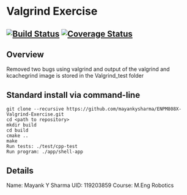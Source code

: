 # Valgrind Exercise
[![Build Status](https://travis-ci.org/dpiet/cpp-boilerplate.svg?branch=master)](https://travis-ci.org/dpiet/cpp-boilerplate)
[![Coverage Status](https://coveralls.io/repos/github/dpiet/cpp-boilerplate/badge.svg?branch=master)](https://coveralls.io/github/dpiet/cpp-boilerplate?branch=master)
---

## Overview
Removed two bugs using valgrind and output of the valgrind and  kcachegrind image is stored in the Valgrind_test folder


## Standard install via command-line
```
git clone --recursive https://github.com/mayankysharma/ENPM808X-Valgrind-Exercise.git
cd <path to repository>
mkdir build
cd build
cmake ..
make
Run tests: ./test/cpp-test
Run program: ./app/shell-app
```

## Details
Name: Mayank Y Sharma
UID: 119203859
Course: M.Eng Robotics
